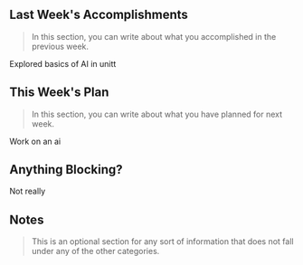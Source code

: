## Last Week's Accomplishments

> In this section, you can write about what you accomplished in the previous week.

Explored basics of AI in unitt

## This Week's Plan

> In this section, you can write about what you have planned for next week.

Work on an ai

## Anything Blocking?

Not really

## Notes

> This is an optional section for any sort of information that does not fall under any of the other categories.
